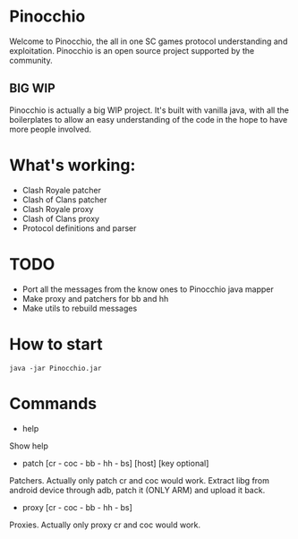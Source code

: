 # Pinocchio

Welcome to Pinocchio, the all in one SC games protocol understanding and exploitation. Pinocchio is an open source project supported by the community.

## BIG WIP
Pinocchio is actually a big WIP project. It's built with vanilla java, with all the boilerplates to allow an easy understanding of the code in the hope to have more people involved.

# What's working:

* Clash Royale patcher
* Clash of Clans patcher
* Clash Royale proxy
* Clash of Clans proxy
* Protocol definitions and parser

# TODO
* Port all the messages from the know ones to Pinocchio java mapper
* Make proxy and patchers for bb and hh
* Make utils to rebuild messages

# How to start
```java -jar Pinocchio.jar```

# Commands
* help 

Show help

* patch [cr - coc - bb - hh - bs] [host] [key optional]

Patchers. Actually only patch cr and coc would work. Extract libg from android device through adb, patch it (ONLY ARM) and upload it back.

* proxy [cr - coc - bb - hh - bs]

Proxies. Actually only proxy cr and coc would work. 
